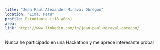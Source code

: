 ```yaml
---
title: "Jean Paul Alexander Miraval Obregon"
location: "Lima, Perú"
profile: Estudiante (+18 años)
area: 
link: https://www.linkedin.com/in/jean-paul-miraval-obregon/
---
```


Nunca he participado en una Hackathon y me aprece interesante probar